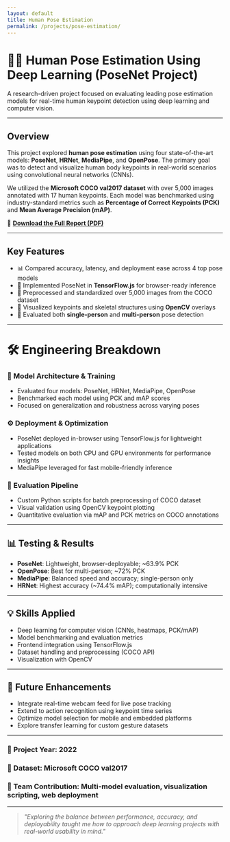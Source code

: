 ```yaml
---
layout: default
title: Human Pose Estimation 
permalink: /projects/pose-estimation/
---
```


# 🧍‍♂️ Human Pose Estimation Using Deep Learning (PoseNet Project)

A research-driven project focused on evaluating leading pose estimation models for real-time human keypoint detection using deep learning and computer vision.

---

## Overview

This project explored **human pose estimation** using four state-of-the-art models: **PoseNet**, **HRNet**, **MediaPipe**, and **OpenPose**. The primary goal was to detect and visualize human body keypoints in real-world scenarios using convolutional neural networks (CNNs).

We utilized the **Microsoft COCO val2017 dataset** with over 5,000 images annotated with 17 human keypoints. Each model was benchmarked using industry-standard metrics such as **Percentage of Correct Keypoints (PCK)** and **Mean Average Precision (mAP)**.

📄 **[Download the Full Report (PDF)](sebastianriveraportfolio/docs/pdf/SEP740_Project_Report.pdf)**

---

## Key Features

- 📊 Compared accuracy, latency, and deployment ease across 4 top pose models  
- 🧠 Implemented PoseNet in **TensorFlow.js** for browser-ready inference  
- 🧮 Preprocessed and standardized over 5,000 images from the COCO dataset  
- 🎯 Visualized keypoints and skeletal structures using **OpenCV** overlays  
- 🔁 Evaluated both **single-person** and **multi-person** pose detection  

---

# 🛠️ Engineering Breakdown

### 🧠 Model Architecture & Training
- Evaluated four models: PoseNet, HRNet, MediaPipe, OpenPose  
- Benchmarked each model using PCK and mAP scores  
- Focused on generalization and robustness across varying poses  

### ⚙️ Deployment & Optimization
- PoseNet deployed in-browser using TensorFlow.js for lightweight applications  
- Tested models on both CPU and GPU environments for performance insights  
- MediaPipe leveraged for fast mobile-friendly inference  

### 🧪 Evaluation Pipeline
- Custom Python scripts for batch preprocessing of COCO dataset  
- Visual validation using OpenCV keypoint plotting  
- Quantitative evaluation via mAP and PCK metrics on COCO annotations  

---

## 📊 Testing & Results

- **PoseNet**: Lightweight, browser-deployable; ~63.9% PCK  
- **OpenPose**: Best for multi-person; ~72% PCK  
- **MediaPipe**: Balanced speed and accuracy; single-person only  
- **HRNet**: Highest accuracy (~74.4% mAP); computationally intensive  

---

## 💡 Skills Applied

- Deep learning for computer vision (CNNs, heatmaps, PCK/mAP)  
- Model benchmarking and evaluation metrics  
- Frontend integration using TensorFlow.js  
- Dataset handling and preprocessing (COCO API)  
- Visualization with OpenCV  

---

## 🔮 Future Enhancements

- Integrate real-time webcam feed for live pose tracking  
- Extend to action recognition using keypoint time series  
- Optimize model selection for mobile and embedded platforms  
- Explore transfer learning for custom gesture datasets  

---

### 📍 Project Year: 2022  
### 🧪 Dataset: Microsoft COCO val2017  
### 👥 Team Contribution: Multi-model evaluation, visualization scripting, web deployment  

---

> _"Exploring the balance between performance, accuracy, and deployability taught me how to approach deep learning projects with real-world usability in mind."_

